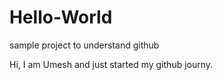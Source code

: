 # Hello-World
sample project to understand github

Hi, I am Umesh and just started my github journy.
